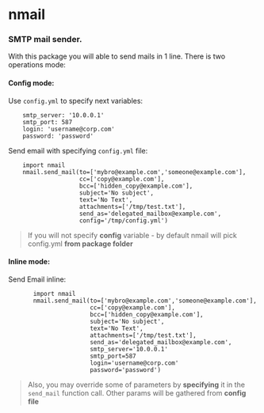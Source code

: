 # nmail
### SMTP mail sender.

With this package you will able to send mails in 1 line.
There is two operations mode:

#### __Config mode__:
   
   Use `config.yml` to specify next variables:
        
        smtp_server: '10.0.0.1'
        smtp_port: 587
        login: 'username@corp.com'
        password: 'password'
   
   Send email with specifying `config.yml` file:
        
        import nmail
        nmail.send_mail(to=['mybro@example.com','someone@example.com'], 
                        cc=['copy@example.com'],
                        bcc=['hidden_copy@example.com'],
                        subject='No subject',
                        text='No Text',
                        attachments=['/tmp/test.txt'],
                        send_as='delegated_mailbox@example.com',
                        config='/tmp/config.yml')
                  
   > If you will not specify __config__ variable - by default nmail will pick config.yml __from package folder__
   
#### __Inline mode__:
   
   Send Email inline:
           
           import nmail
           nmail.send_mail(to=['mybro@example.com','someone@example.com'], 
                           cc=['copy@example.com'],
                           bcc=['hidden_copy@example.com'],
                           subject='No subject',
                           text='No Text',
                           attachments=['/tmp/test.txt'],
                           send_as='delegated_mailbox@example.com',
                           smtp_server='10.0.0.1'
                           smtp_port=587
                           login='username@corp.com'
                           password='password')
                     
   > Also, you may override some of parameters by __specifying__ it in the `send_mail` function call.
   Other params will be gathered from __config file__
   